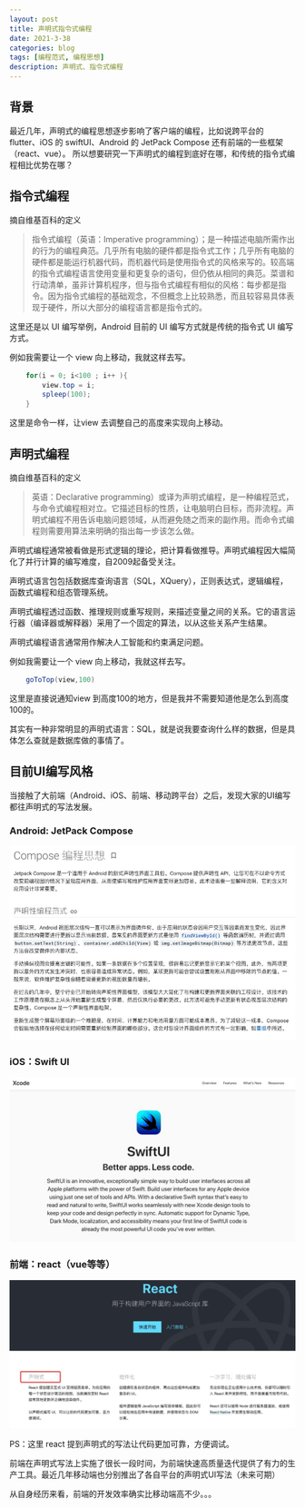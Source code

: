 ```yaml
---
layout: post
title: 声明式指令式编程
date: 2021-3-38
categories: blog
tags: [编程范式, 编程思想]
description: 声明式、指令式编程
---
```


## 背景

最近几年，声明式的编程思想逐步影响了客户端的编程，比如说跨平台的 flutter、iOS 的 swiftUI、Android 的 JetPack Compose 还有前端的一些框架（react、vue）。
所以想要研究一下声明式的编程到底好在哪，和传统的指令式编程相比优势在哪？

## 指令式编程

摘自维基百科的定义

> 指令式编程（英语：Imperative programming）；是一种描述电脑所需作出的行为的编程典范。几乎所有电脑的硬件都是指令式工作；几乎所有电脑的硬件都是能运行机器代码，而机器代码是使用指令式的风格来写的。较高端的指令式编程语言使用变量和更复杂的语句，但仍依从相同的典范。菜谱和行动清单，虽非计算机程序，但与指令式编程有相似的风格：每步都是指令。因为指令式编程的基础观念，不但概念上比较熟悉，而且较容易具体表现于硬件，所以大部分的编程语言都是指令式的。

这里还是以 UI 编写举例，Android 目前的 UI 编写方式就是传统的指令式 UI 编写方式。

例如我需要让一个 view 向上移动，我就这样去写。

``` java
    for(i = 0; i<100 ; i++ ){
        view.top = i;
        spleep(100);
    }
```

这里是命令一样，让view 去调整自己的高度来实现向上移动。


## 声明式编程

摘自维基百科的定义

> 英语：Declarative programming）或译为声明式编程，是一种编程范式，与命令式编程相对立。它描述目标的性质，让电脑明白目标，而非流程。声明式编程不用告诉电脑问题领域，从而避免随之而来的副作用。而命令式编程则需要用算法来明确的指出每一步该怎么做。

声明式编程通常被看做是形式逻辑的理论，把计算看做推导。声明式编程因大幅简化了并行计算的编写难度，自2009起备受关注。

声明式语言包包括数据库查询语言（SQL，XQuery），正则表达式，逻辑编程，函数式编程和组态管理系统。

声明式编程透过函数、推理规则或重写规则，来描述变量之间的关系。它的语言运行器（编译器或解释器）采用了一个固定的算法，以从这些关系产生结果。

声明式编程语言通常用作解决人工智能和约束满足问题。

例如我需要让一个 view 向上移动，我就这样去写。

``` java
    goToTop(view,100)
```

这里是直接说通知view 到高度100的地方，但是我并不需要知道他是怎么到高度100的。

其实有一种非常明显的声明式语言：SQL，就是说我要查询什么样的数据，但是具体怎么查就是数据库做的事情了。


## 目前UI编写风格

当接触了大前端（Android、iOS、前端、移动跨平台）之后，发现大家的UI编写都往声明式的写法发展。

### Android: JetPack Compose

 ![](https://raw.githubusercontent.com/HenryHaoson/HenryHaoson.github.io/source/source/images/jetpack_compose.png)


### iOS：Swift UI

![](https://raw.githubusercontent.com/HenryHaoson/HenryHaoson.github.io/source/source/images/swift_ui.png)

### 前端：react（vue等等）

![](https://raw.githubusercontent.com/HenryHaoson/HenryHaoson.github.io/source/source/images/react.png)

PS：这里 react 提到声明式的写法让代码更加可靠，方便调试。


前端在声明式写法上实施了很长一段时间，为前端快速高质量迭代提供了有力的生产工具。最近几年移动端也分别推出了各自平台的声明式UI写法（未来可期）

从自身经历来看，前端的开发效率确实比移动端高不少。。。

